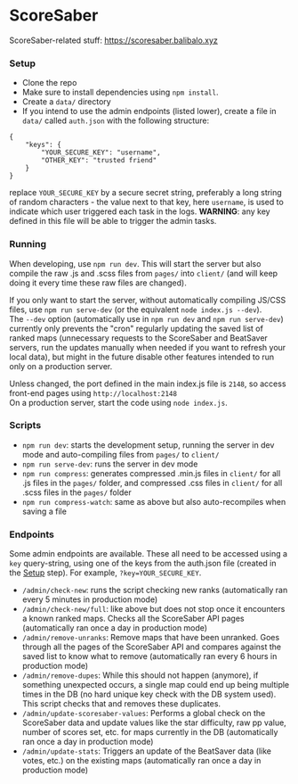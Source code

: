 # ScoreSaber
ScoreSaber-related stuff: https://scoresaber.balibalo.xyz

### Setup
- Clone the repo
- Make sure to install dependencies using `npm install`.
- Create a `data/` directory
- If you intend to use the admin endpoints (listed lower), create a file in `data/` called `auth.json` with the following structure:
```
{
	"keys": {
		"YOUR_SECURE_KEY": "username",
		"OTHER_KEY": "trusted friend"
	}
}
```
  replace `YOUR_SECURE_KEY` by a secure secret string, preferably a long string of random characters - the value next to that key, here `username`, is used to indicate which user triggered each task in the logs. **WARNING**: any key defined in this file will be able to trigger the admin tasks.

### Running
When developing, use `npm run dev`. This will start the server but also compile the raw .js and .scss files from `pages/` into `client/` (and will keep doing it every time these raw files are changed).  

If you only want to start the server, without automatically compiling JS/CSS files, use `npm run serve-dev` (or the equivalent `node index.js --dev`).  
The `--dev` option (automatically use in `npm run dev` and `npm run serve-dev`) currently only prevents the "cron" regularly updating the saved list of ranked maps (unnecessary requests to the ScoreSaber and BeatSaver servers, run the updates manually when needed if you want to refresh your local data), but might in the future disable other features intended to run only on a production server.

Unless changed, the port defined in the main index.js file is `2148`, so access front-end pages using `http://localhost:2148`  
On a production server, start the code using `node index.js`.

### Scripts
- `npm run dev`: starts the development setup, running the server in dev mode and auto-compiling files from `pages/` to `client/`
- `npm run serve-dev`: runs the server in dev mode
- `npm run compress`: generates compressed .min.js files in `client/` for all .js files in the `pages/` folder, and compressed .css files in `client/` for all .scss files in the `pages/` folder
- `npm run compress-watch`: same as above but also auto-recompiles when saving a file

### Endpoints
Some admin endpoints are available. These all need to be accessed using a `key` query-string, using one of the keys from the auth.json file (created in the [Setup](#setup) step). For example, `?key=YOUR_SECURE_KEY`.
- `/admin/check-new`: runs the script checking new ranks (automatically ran every 5 minutes in production mode)
- `/admin/check-new/full`: like above but does not stop once it encounters a known ranked maps. Checks all the ScoreSaber API pages (automatically ran once a day in production mode)
- `/admin/remove-unranks`: Remove maps that have been unranked. Goes through all the pages of the ScoreSaber API and compares against the saved list to know what to remove (automatically ran every 6 hours in production mode)
- `/admin/remove-dupes`: While this should not happen (anymore), if something unexpected occurs, a single map could end up being multiple times in the DB (no hard unique key check with the DB system used). This script checks that and removes these duplicates.
- `/admin/update-scoresaber-values`: Performs a global check on the ScoreSaber data and update values like the star difficulty, raw pp value, number of scores set, etc. for maps currently in the DB (automatically ran once a day in production mode)
- `/admin/update-stats`: Triggers an update of the BeatSaver data (like votes, etc.) on the existing maps (automatically ran once a day in production mode)

